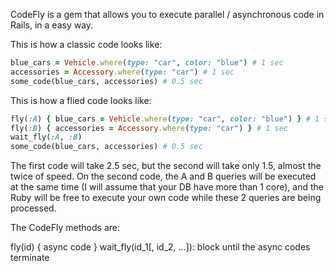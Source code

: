 CodeFly is a gem that allows you to execute parallel / asynchronous code in Rails, in a easy way.

This is how a classic code looks like:
```ruby
blue_cars = Vehicle.where(type: "car", color: "blue") # 1 sec
accessories = Accessory.where(type: "car") # 1 sec
some_code(blue_cars, accessories) # 0.5 sec
```

This is how a flied code looks like:
```ruby
fly(:A) { blue_cars = Vehicle.where(type: "car", color: "blue") } # 1 sec
fly(:B) { accessories = Accessory.where(type: "car") } # 1 sec
wait_fly(:A, :B)
some_code(blue_cars, accessories) # 0.5 sec
```

The first code will take 2.5 sec, but the second will take only 1.5, almost the twice of speed. On the second code, the A and B queries will be executed at the same time (I will assume that your DB have more than 1 core), and the Ruby will be free to execute your own code while these 2 queries are being processed.

The CodeFly methods are:

fly(id) { async code }
wait_fly(id_1[, id_2, …]): block until the async codes terminate